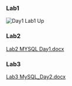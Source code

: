 ### Lab1
![Day1 Lab1 Up](https://user-images.githubusercontent.com/127120146/229299329-b7db43cc-3eda-49f4-96c6-1d2075b91f40.png)
### Lab2
[Lab2 MYSQL Day1.docx](https://github.com/Eng-Ahmed-Saber-ITI/MySQL-Lab2/files/11090075/Lab2.MYSQL.Day1.docx)
### Lab3
[Lab3 MySQL_Day2.docx](https://github.com/Eng-Ahmed-Saber-ITI/MySQL-Lab2/files/11090087/Lab3.MySQL_Day2.docx)
